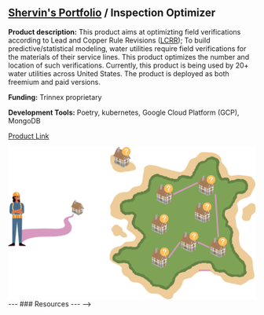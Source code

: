 ## [Shervin's Portfolio](https://moderncan.github.io) / Inspection Optimizer

**Product description:** This product aims at optimizting field verifications according to Lead and Copper Rule Revisions ([LCRR](https://www.epa.gov/ground-water-and-drinking-water/revised-lead-and-copper-rule)); To build predictive/statistical modeling, water utilities require field verifications for the materials of their service lines. This product optimizes the number and location of such verifications. Currently, this product is being used by 20+ water utilities across United States. The product is deployed as both freemium and paid versions.

**Funding:** Trinnex proprietary 



**Development Tools:** Poetry, kubernetes, Google Cloud Platform (GCP), MongoDB

[Product Link]([d](https://www.trinnex.io/products/leadcast/inspection-optimizer))
</div>


<img style='vertical-align:middle;' src="/images/io_1.png" >





<!-->
---

### Resources

---
-->
